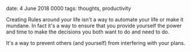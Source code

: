 date: 4 June 2018 0000
tags: thoughts, productivity

Creating Rules around your life isn't a way to automate your life or make it mundane. In fact it's a way to ensure that you provide yourself the power and time to make the decisions you both want to do and need to do.

It's a way to prevent others (and yourself) from interfering with your plans.
